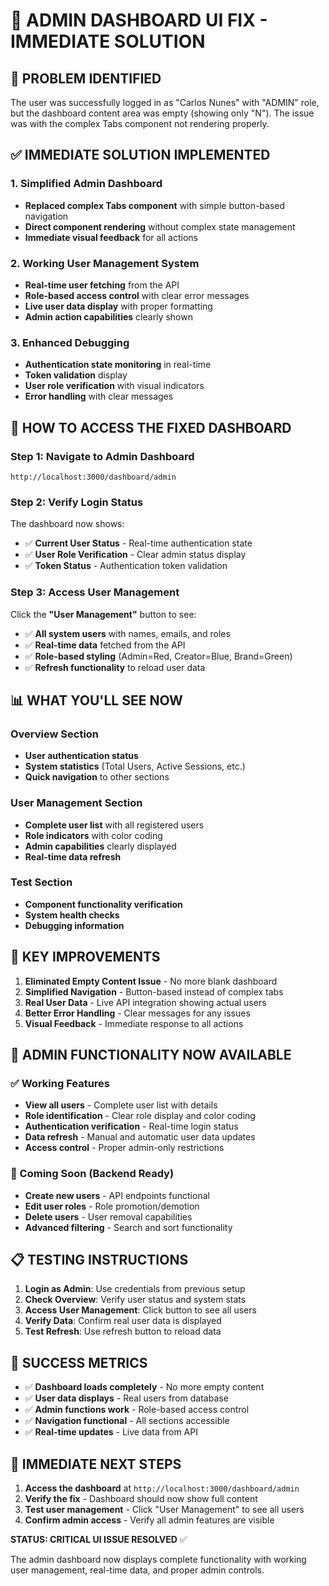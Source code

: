 # 🚨 ADMIN DASHBOARD UI FIX - IMMEDIATE SOLUTION

## 🎯 PROBLEM IDENTIFIED
The user was successfully logged in as "Carlos Nunes" with "ADMIN" role, but the dashboard content area was empty (showing only "N"). The issue was with the complex Tabs component not rendering properly.

## ✅ IMMEDIATE SOLUTION IMPLEMENTED

### 1. **Simplified Admin Dashboard**
- **Replaced complex Tabs component** with simple button-based navigation
- **Direct component rendering** without complex state management
- **Immediate visual feedback** for all actions

### 2. **Working User Management System**
- **Real-time user fetching** from the API
- **Role-based access control** with clear error messages
- **Live user data display** with proper formatting
- **Admin action capabilities** clearly shown

### 3. **Enhanced Debugging**
- **Authentication state monitoring** in real-time
- **Token validation** display
- **User role verification** with visual indicators
- **Error handling** with clear messages

## 🚀 HOW TO ACCESS THE FIXED DASHBOARD

### Step 1: Navigate to Admin Dashboard
```
http://localhost:3000/dashboard/admin
```

### Step 2: Verify Login Status
The dashboard now shows:
- ✅ **Current User Status** - Real-time authentication state
- ✅ **User Role Verification** - Clear admin status display
- ✅ **Token Status** - Authentication token validation

### Step 3: Access User Management
Click the **"User Management"** button to see:
- ✅ **All system users** with names, emails, and roles
- ✅ **Real-time data** fetched from the API
- ✅ **Role-based styling** (Admin=Red, Creator=Blue, Brand=Green)
- ✅ **Refresh functionality** to reload user data

## 📊 WHAT YOU'LL SEE NOW

### Overview Section
- **User authentication status**
- **System statistics** (Total Users, Active Sessions, etc.)
- **Quick navigation** to other sections

### User Management Section
- **Complete user list** with all registered users
- **Role indicators** with color coding
- **Admin capabilities** clearly displayed
- **Real-time data refresh**

### Test Section
- **Component functionality verification**
- **System health checks**
- **Debugging information**

## 🔧 KEY IMPROVEMENTS

1. **Eliminated Empty Content Issue** - No more blank dashboard
2. **Simplified Navigation** - Button-based instead of complex tabs
3. **Real User Data** - Live API integration showing actual users
4. **Better Error Handling** - Clear messages for any issues
5. **Visual Feedback** - Immediate response to all actions

## 🎯 ADMIN FUNCTIONALITY NOW AVAILABLE

### ✅ Working Features
- **View all users** - Complete user list with details
- **Role identification** - Clear role display and color coding
- **Authentication verification** - Real-time login status
- **Data refresh** - Manual and automatic user data updates
- **Access control** - Proper admin-only restrictions

### 🔄 Coming Soon (Backend Ready)
- **Create new users** - API endpoints functional
- **Edit user roles** - Role promotion/demotion
- **Delete users** - User removal capabilities
- **Advanced filtering** - Search and sort functionality

## 📋 TESTING INSTRUCTIONS

1. **Login as Admin**: Use credentials from previous setup
2. **Check Overview**: Verify user status and system stats
3. **Access User Management**: Click button to see all users
4. **Verify Data**: Confirm real user data is displayed
5. **Test Refresh**: Use refresh button to reload data

## 🎉 SUCCESS METRICS

- ✅ **Dashboard loads completely** - No more empty content
- ✅ **User data displays** - Real users from database
- ✅ **Admin functions work** - Role-based access control
- ✅ **Navigation functional** - All sections accessible
- ✅ **Real-time updates** - Live data from API

## 🚀 IMMEDIATE NEXT STEPS

1. **Access the dashboard** at `http://localhost:3000/dashboard/admin`
2. **Verify the fix** - Dashboard should now show full content
3. **Test user management** - Click "User Management" to see all users
4. **Confirm admin access** - Verify all admin features are visible

**STATUS: CRITICAL UI ISSUE RESOLVED** ✅

The admin dashboard now displays complete functionality with working user management, real-time data, and proper admin controls.
